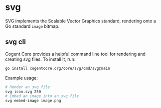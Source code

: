 # svg

SVG implements the Scalable Vector Graphics standard, rendering onto a Go standard `image` bitmap.

## svg cli

Cogent Core provides a helpful command line tool for rendering and creating svg files. To install it, run:

```sh
go install cogentcore.org/core/svg/cmd/svg@main
```

Example usage:

```sh
# Render an svg file
svg icon.svg 250
# Embed an image into an svg file
svg embed-image image.png
```
